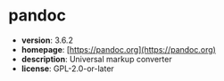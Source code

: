 # pandoc

- **version**: 3.6.2
- **homepage**: [https://pandoc.org](https://pandoc.org)
- **description**: Universal markup converter
- **license**: GPL-2.0-or-later

